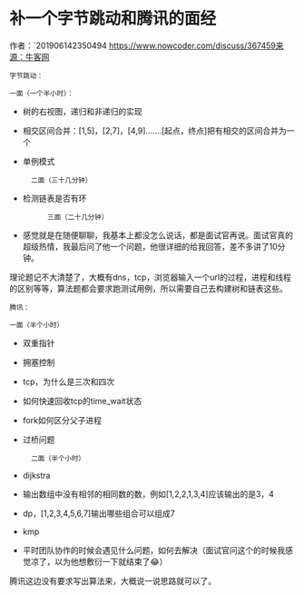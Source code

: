 # 补一个字节跳动和腾讯的面经

作者：`201906142350494
https://www.nowcoder.com/discuss/367459来源：牛客网

 	字节跳动： 

 	一面（一个半小时）： 

- 树的右视图，递归和非递归的实现 		
- 相交区间合并：[1,5]，[2,7]，[4,9].......[起点，终点]把有相交的区间合并为一个 		
- 单例模式 		

 		二面（三十几分钟） 	

- 检测链表是否有环 			

 			三面（二十几分钟） 		

- 感觉就是在随便聊聊，我基本上都没怎么说话，都是面试官再说。面试官真的超级热情，我最后问了他一个问题，他很详细的给我回答，差不多讲了10分钟。 				

理论题记不大清楚了，大概有dns，tcp，浏览器输入一个url的过程，进程和线程的区别等等，算法题都会要求跑测试用例，所以需要自己去构建树和链表这些。 			

 	腾讯： 

 	一面（半个小时） 

- 双重指针 		
- 拥塞控制 		
- tcp，为什么是三次和四次 		
- 如何快速回收tcp的time_wait状态 		
- fork如何区分父子进程 		
- 过桥问题 		

 		二面（半个小时） 	

- dijkstra 		
- 输出数组中没有相邻的相同数的数，例如[1,2,2,1,3,4]应该输出的是3，4  		
- dp，[1,2,3,4,5,6,7]输出哪些组合可以组成7 		
- kmp 		
- 平时团队协作的时候会遇见什么问题，如何去解决（面试官问这个的时候我感觉凉了，以为他想敷衍一下就结束了😂） 		

腾讯这边没有要求写出算法来，大概说一说思路就可以了。


